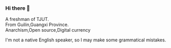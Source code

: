 ### Hi there 👋

<!--
**RockChinQ/RockChinQ** is a ✨ _special_ ✨ repository because its `README.md` (this file) appears on your GitHub profile.

Here are some ideas to get you started:

- 🔭 I’m currently working on ...
- 🌱 I’m currently learning ...
- 👯 I’m looking to collaborate on ...
- 🤔 I’m looking for help with ...
- 💬 Ask me about ...
- 📫 How to reach me: ...
- 😄 Pronouns: ...
- ⚡ Fun fact: ...
-->
A freshman of TJUT.  
From Guilin,Guangxi Province.  
Anarchism,Open source,Digital currency

I'm not a native English speaker, so I may make some grammatical mistakes.
